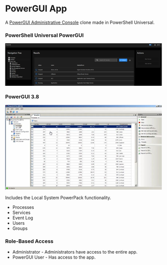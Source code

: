 # PowerGUI App

A [PowerGUI Administrative Console](https://4sysops.com/archives/powergui-create-powershell-scripts-with-a-gui/) clone made in PowerShell Universal.

### PowerShell Universal PowerGUI

![](./screenshot.png)

### PowerGUI 3.8

![](./powergui.jpg)

Includes the Local System PowerPack functionality. 

- Processes
- Services
- Event Log
- Users
- Groups

### Role-Based Access

- Administrator - Administrators have access to the entire app.
- PowerGUI User - Has access to the app.